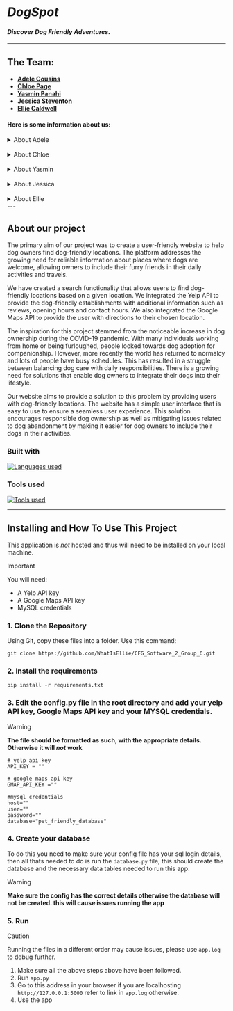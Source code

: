 # *DogSpot*

#### *Discover Dog Friendly Adventures.*

---

## The Team:
* [**Adele Cousins**](https://github.com/adelikinz)
* [**Chloe Page**](https://github.com/ChloeSAPage)
* [**Yasmin Panahi**](https://github.com/YasPan98)
* [**Jessica Steventon**](https://github.com/Jess7000)
* [**Ellie Caldwell**](https://github.com/WhatIsEllie)

#### Here is some information about us:

<details>
<summary>About Adele</summary>
Hello, my name is Adele and im based in Bristol. im a student on the CFG Degree Spring '24 cohort for software engineering.

---

Fact about me:
* I have two gerbils named bean and toast which I adore and spoil way too much.
* I love playing video games, I have a love hate relationship with counterstrike 2 (cs2)
* I also love to read, I prefer reading biographies, but I also enjoy an occasional fantasy novel too

<details>
<summary> My Tech journey </summary>
before joining the CFG Degree Spring course I actually never wrote code before. for years before I was always put off
as I thought it looked complicated. Early December I was encouraged to give it a try and I started by researching
and reading basic guides on python. this then developed a passion and made me look for ways to pursue education further.

</details>
</details>
&nbsp;
<details>
<summary> About Chloe</summary>
Hiya! I'm Chloe.


---

Facts about me:

- I really like birds.
- I enjoy hiking.
- I like playing video games, and have been playing League of Legends for way too long.

<details>
  <summary> My Tech journey </summary>

I did my degree in Microbiology, and during that time I did one coding project. When I graduated and entered the working world, I realised I didn't really enjoy the practical work of a laboratory, so I decided to take up some Python courses which lead me here!


</details>
</details>
&nbsp;
<details>
<summary> About Yasmin</summary>
Hi, I'm Yasmin and I'm a student on the Spring '24 Software CFGdegree Programme.

---

Facts about me:

- I love anything to do with fitness, expecially running and CrossFit
- I did my degree in Chemistry, and used to work as a Chemical Analyst
- I love animals, and I have a Pomeranian called Benji!

<details>
  <summary> My Tech journey </summary>
I work in an ed-tech company and discuss technical concepts everday at work, but never fully knew what they meant. I tried a few of the CFG classes and loved them, so decided to take the plunge and do the CFGdegree to expand my knowledge and help me gain a better understanding of the world of tech!

</details>
</details>
&nbsp;
<details>
<summary> About Jessica</summary>
Hi, my name is Jessica and I'm a student on the CFG Degree specialising in software engineering.


---

Facts about me:

- I love playing and watching sports, especially football.
- I enjoy binging netflix shows and watching new films at the cinema.
- I enjoy trying new restaurants with friends.


<details>
  <summary> My Tech journey </summary>

I studied Accounting & Finance at uni, but after beginning my first full-time job I realised I was interested in taking on more technical work and so I started to teach myself to code. I discovered Code First Girls and completed the 8-week SQL course which I loved. This then led me to apply to the nano degree to continue my coding journey and I am hoping this will lead me to my first job as a software engineer.


</details>
</details>
&nbsp;
<details>
<summary> About Ellie</summary>
...add summary...

---

Facts about me:

... insert facts about you ...

<details>
  <summary> My Tech journey </summary>

... insert tech journey summary ...


</details>
</details>
---

## About our project

The primary aim of our project was to create a user-friendly website to help dog owners find dog-friendly locations. The platform addresses the growing need for reliable information about places where dogs are welcome, allowing owners to include their furry friends in their daily activities and travels.

We have created a search functionality that allows users to find dog-friendly locations based on a given location. We integrated the Yelp API to provide the dog-friendly establishments with additional information such as reviews, opening hours and contact hours. We also integrated the Google Maps API to provide the user with directions to their chosen location.

The inspiration for this project stemmed from the noticeable increase in dog ownership during the COVID-19 pandemic. With many individuals working from home or being furloughed, people looked towards dog adoption for companionship. However, more recently the world has returned to normalcy and lots of people have busy schedules. This has resulted in a struggle between balancing dog care with daily responsibilities. There is a growing need for solutions that enable dog owners to integrate their dogs into their lifestyle.

Our website aims to provide a solution to this problem by providing users with dog-friendly locations. The website has a simple user interface that is easy to use to ensure a seamless user experience. This solution encourages responsible dog ownership as well as mitigating issues related to dog abandonment by making it easier for dog owners to include their dogs in their activities.


### Built with
[![Languages used](https://skillicons.dev/icons?i=js,html,css,python,flask,mysql,git&perline=20)](https://skillicons.dev)

### Tools used
[![Tools used](https://skillicons.dev/icons?i=github,postman,pycharm,vscode&perline=20)](https://skillicons.dev)


---

## Installing and How To Use This Project

This application is _not_ hosted and thus will need to be installed on your local machine.

> [!IMPORTANT]
> You will need:
>
> -   A Yelp API key
> -   A Google Maps API key
> -   MySQL credentials
> 


### 1. Clone the Repository

Using Git, copy these files into a folder.
Use this command:

```
git clone https://github.com/WhatIsEllie/CFG_Software_2_Group_6.git
```

### 2. Install the requirements

```
pip install -r requirements.txt
```

### 3. Edit the config.py file in the root directory and add your yelp API key, Google Maps API key and your MYSQL credentials.

> [!WARNING]
> **The file should be formatted as such, with the appropriate details. Otherwise it will _not_ work**

```
# yelp api key
API_KEY = "" 

# google maps api key
GMAP_API_KEY ="" 

#mysql credentials
host=""
user=""
password=""
database="pet_friendly_database"
```

### 4. Create your database 
To do this you need to make sure your config file has your sql login details, then all thats needed to do is run the `database.py` file, this should create the database and the necessary data tables needed to run this app.

> [!WARNING]
> **Make sure the config has the correct details otherwise the database will not be created. this will cause issues running the app**

### 5. Run

> [!CAUTION]
> Running the files in a different order may cause issues, please use `app.log` to debug further.

1. Make sure all the above steps above have been followed.
2. Run `app.py`
3. Go to this address in your browser if you are localhosting `http://127.0.0.1:5000` refer to link in `app.log` otherwise.
5. Use the app

